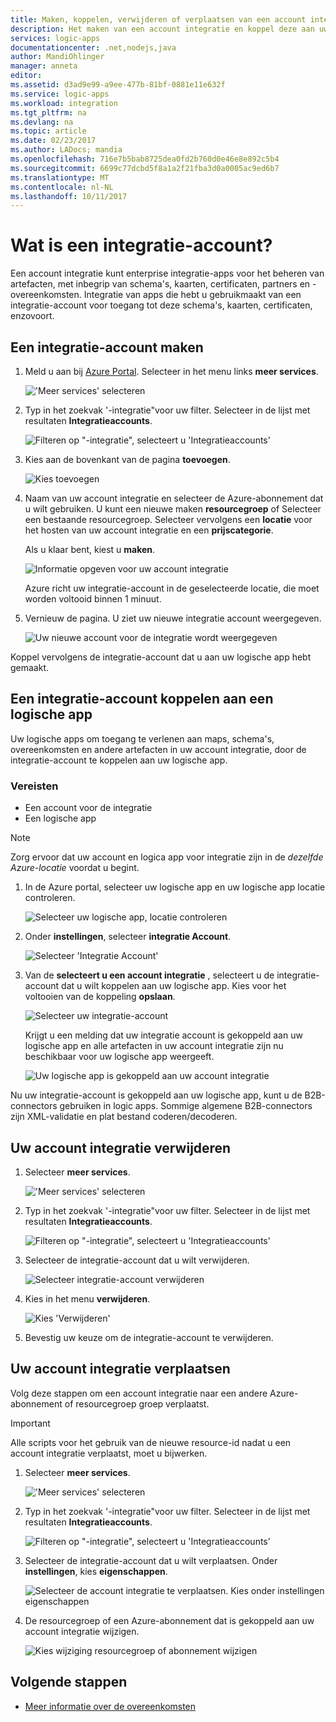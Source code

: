 ```yaml
---
title: Maken, koppelen, verwijderen of verplaatsen van een account integratie in Azure logic apps | Microsoft Docs
description: Het maken van een account integratie en koppel deze aan uw logische apps
services: logic-apps
documentationcenter: .net,nodejs,java
author: MandiOhlinger
manager: anneta
editor: 
ms.assetid: d3ad9e99-a9ee-477b-81bf-0881e11e632f
ms.service: logic-apps
ms.workload: integration
ms.tgt_pltfrm: na
ms.devlang: na
ms.topic: article
ms.date: 02/23/2017
ms.author: LADocs; mandia
ms.openlocfilehash: 716e7b5bab8725dea0fd2b760d0e46e8e892c5b4
ms.sourcegitcommit: 6699c77dcbd5f8a1a2f21fba3d0a0005ac9ed6b7
ms.translationtype: MT
ms.contentlocale: nl-NL
ms.lasthandoff: 10/11/2017
---
```

# <a name="what-is-an-integration-account"></a>Wat is een integratie-account?

Een account integratie kunt enterprise integratie-apps voor het beheren van artefacten, met inbegrip van schema's, kaarten, certificaten, partners en -overeenkomsten. Integratie van apps die hebt u gebruikmaakt van een integratie-account voor toegang tot deze schema's, kaarten, certificaten, enzovoort.

## <a name="create-an-integration-account"></a>Een integratie-account maken

1.  Meld u aan bij [Azure Portal](http://portal.azure.com "Azure Portal"). Selecteer in het menu links **meer services**.

    !['Meer services' selecteren](./media/logic-apps-enterprise-integration-accounts/account-1.png)

2. Typ in het zoekvak '-integratie"voor uw filter. Selecteer in de lijst met resultaten **Integratieaccounts**.

    ![Filteren op "-integratie", selecteert u 'Integratieaccounts'](./media/logic-apps-enterprise-integration-accounts/account-2.png)  

3. Kies aan de bovenkant van de pagina **toevoegen**.

    ![Kies toevoegen](./media/logic-apps-enterprise-integration-accounts/account-3.png)

4. Naam van uw account integratie en selecteer de Azure-abonnement dat u wilt gebruiken. U kunt een nieuwe maken **resourcegroep** of Selecteer een bestaande resourcegroep. Selecteer vervolgens een **locatie** voor het hosten van uw account integratie en een **prijscategorie**. 

    Als u klaar bent, kiest u **maken**.

    ![Informatie opgeven voor uw account integratie](./media/logic-apps-enterprise-integration-accounts/account-4.png)

    Azure richt uw integratie-account in de geselecteerde locatie, die moet worden voltooid binnen 1 minuut.

5. Vernieuw de pagina. U ziet uw nieuwe integratie account weergegeven.

    ![Uw nieuwe account voor de integratie wordt weergegeven](./media/logic-apps-enterprise-integration-accounts/account-5.png) 

Koppel vervolgens de integratie-account dat u aan uw logische app hebt gemaakt. 

## <a name="link-an-integration-account-to-a-logic-app"></a>Een integratie-account koppelen aan een logische app

Uw logische apps om toegang te verlenen aan maps, schema's, overeenkomsten en andere artefacten in uw account integratie, door de integratie-account te koppelen aan uw logische app.

### <a name="prerequisites"></a>Vereisten

* Een account voor de integratie
* Een logische app

> [!NOTE] 
> Zorg ervoor dat uw account en logica app voor integratie zijn in de *dezelfde Azure-locatie* voordat u begint.


1. In de Azure portal, selecteer uw logische app en uw logische app locatie controleren.

    ![Selecteer uw logische app, locatie controleren](./media/logic-apps-enterprise-integration-accounts/linkaccount-1.png)

2. Onder **instellingen**, selecteer **integratie Account**.

    ![Selecteer 'Integratie Account'](./media/logic-apps-enterprise-integration-accounts/linkaccount-2.png)

3. Van de **selecteert u een account integratie** , selecteert u de integratie-account dat u wilt koppelen aan uw logische app. Kies voor het voltooien van de koppeling **opslaan**.

    ![Selecteer uw integratie-account](./media/logic-apps-enterprise-integration-accounts/linkaccount-3.png)

    Krijgt u een melding dat uw integratie account is gekoppeld aan uw logische app en alle artefacten in uw account integratie zijn nu beschikbaar voor uw logische app weergeeft.

    ![Uw logische app is gekoppeld aan uw account integratie](./media/logic-apps-enterprise-integration-accounts/linkaccount-5.png)

Nu uw integratie-account is gekoppeld aan uw logische app, kunt u de B2B-connectors gebruiken in logic apps. Sommige algemene B2B-connectors zijn XML-validatie en plat bestand coderen/decoderen.  

## <a name="delete-your-integration-account"></a>Uw account integratie verwijderen

1. Selecteer **meer services**.

    !['Meer services' selecteren](./media/logic-apps-enterprise-integration-accounts/account-1.png)

2. Typ in het zoekvak '-integratie"voor uw filter. Selecteer in de lijst met resultaten **Integratieaccounts**.

    ![Filteren op "-integratie", selecteert u 'Integratieaccounts'](./media/logic-apps-enterprise-integration-accounts/account-2.png)  

3. Selecteer de integratie-account dat u wilt verwijderen.

    ![Selecteer integratie-account verwijderen](./media/logic-apps-enterprise-integration-accounts/account-5.png)

4. Kies in het menu **verwijderen**.

    ![Kies 'Verwijderen'](./media/logic-apps-enterprise-integration-accounts/delete.png)

5. Bevestig uw keuze om de integratie-account te verwijderen.

## <a name="move-your-integration-account"></a>Uw account integratie verplaatsen

Volg deze stappen om een account integratie naar een andere Azure-abonnement of resourcegroep groep verplaatst.

> [!IMPORTANT]
> Alle scripts voor het gebruik van de nieuwe resource-id nadat u een account integratie verplaatst, moet u bijwerken.

1. Selecteer **meer services**.

    !['Meer services' selecteren](./media/logic-apps-enterprise-integration-accounts/account-1.png)

2. Typ in het zoekvak '-integratie"voor uw filter. Selecteer in de lijst met resultaten **Integratieaccounts**.

    ![Filteren op "-integratie", selecteert u 'Integratieaccounts'](./media/logic-apps-enterprise-integration-accounts/account-2.png)

3. Selecteer de integratie-account dat u wilt verplaatsen. Onder **instellingen**, kies **eigenschappen**.

    ![Selecteer de account integratie te verplaatsen. Kies onder instellingen eigenschappen](./media/logic-apps-enterprise-integration-accounts/move.png)

5. De resourcegroep of een Azure-abonnement dat is gekoppeld aan uw account integratie wijzigen.

    ![Kies wijziging resourcegroep of abonnement wijzigen](./media/logic-apps-enterprise-integration-accounts/move-2.png)

## <a name="next-steps"></a>Volgende stappen
* [Meer informatie over de overeenkomsten](../logic-apps/logic-apps-enterprise-integration-agreements.md "meer informatie over enterprise integration-overeenkomsten")  

